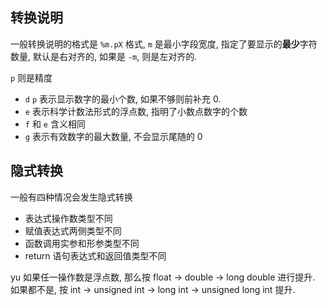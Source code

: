 ## 转换说明

一般转换说明的格式是 `%m.pX` 格式, `m` 是最小字段宽度, 指定了要显示的**最少**字符数量, 默认是右对齐的, 如果是 `-m`, 则是左对齐的. 

`p` 则是精度
- `d` `p` 表示显示数字的最小个数, 如果不够则前补充 $0$.
- `e` 表示科学计数法形式的浮点数, 指明了小数点数字的个数
- `f` 和 `e` 含义相同
- `g` 表示有效数字的最大数量, 不会显示尾随的 $0$

## 隐式转换

一般有四种情况会发生隐式转换
- 表达式操作数类型不同
- 赋值表达式两侧类型不同
- 函数调用实参和形参类型不同
- return 语句表达式和返回值类型不同

yu
如果任一操作数是浮点数, 那么按 float -> double -> long double 进行提升.
如果都不是, 按 int -> unsigned int -> long int -> unsigned long int 提升.

